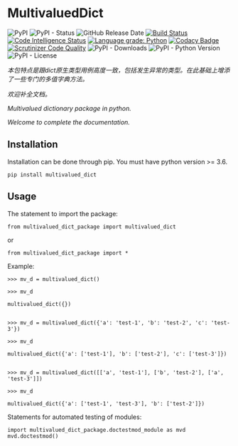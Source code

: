 # MultivaluedDict

![PyPI](https://img.shields.io/pypi/v/multivalued-dict?color=red)
![PyPI - Status](https://img.shields.io/pypi/status/multivalued-dict)
![GitHub Release Date](https://img.shields.io/github/release-date/fsssosei/MultivaluedDict)
[![Build Status](https://scrutinizer-ci.com/g/fsssosei/MultivaluedDict/badges/build.png?b=master)](https://scrutinizer-ci.com/g/fsssosei/MultivaluedDict/build-status/master)
[![Code Intelligence Status](https://scrutinizer-ci.com/g/fsssosei/MultivaluedDict/badges/code-intelligence.svg?b=master)](https://scrutinizer-ci.com/code-intelligence)
[![Language grade: Python](https://img.shields.io/lgtm/grade/python/g/fsssosei/MultivaluedDict.svg?logo=lgtm&logoWidth=18)](https://lgtm.com/projects/g/fsssosei/MultivaluedDict/context:python)
[![Codacy Badge](https://api.codacy.com/project/badge/Grade/a486aacc36da4dea8016136bd0f52d5f)](https://www.codacy.com/app/fsssosei/MultivaluedDict?utm_source=github.com&amp;utm_medium=referral&amp;utm_content=fsssosei/MultivaluedDict&amp;utm_campaign=Badge_Grade)
[![Scrutinizer Code Quality](https://scrutinizer-ci.com/g/fsssosei/MultivaluedDict/badges/quality-score.png?b=master)](https://scrutinizer-ci.com/g/fsssosei/MultivaluedDict/?branch=master)
![PyPI - Downloads](https://img.shields.io/pypi/dw/multivalued-dict?label=PyPI%20-%20Downloads)
![PyPI - Python Version](https://img.shields.io/pypi/pyversions/multivalued-dict)
![PyPI - License](https://img.shields.io/pypi/l/multivalued-dict)

*本包特点是跟dict原生类型用例高度一致，包括发生异常的类型。在此基础上增添了一些专门的多值字典方法。*

*欢迎补全文档。*

*Multivalued dictionary package in python.* 

*Welcome to complete the documentation.*

## Installation

Installation can be done through pip. You must have python version >= 3.6.

	pip install multivalued_dict

## Usage

The statement to import the package:

	from multivalued_dict_package import multivalued_dict


or

	from multivalued_dict_package import *
	
Example:

	>>> mv_d = multivalued_dict()

	>>> mv_d

	multivalued_dict({})


	>>> mv_d = multivalued_dict({'a': 'test-1', 'b': 'test-2', 'c': 'test-3'})

	>>> mv_d

	multivalued_dict({'a': ['test-1'], 'b': ['test-2'], 'c': ['test-3']})


	>>> mv_d = multivalued_dict([['a', 'test-1'], ['b', 'test-2'], ['a', 'test-3']])

	>>> mv_d

	multivalued_dict({'a': ['test-1', 'test-3'], 'b': ['test-2']})


Statements for automated testing of modules:

	import multivalued_dict_package.doctestmod_module as mvd
	mvd.doctestmod()
